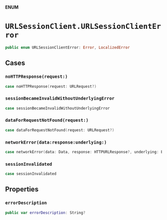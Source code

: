 **ENUM**

# `URLSessionClient.URLSessionClientError`

```swift
public enum URLSessionClientError: Error, LocalizedError
```

## Cases
### `noHTTPResponse(request:)`

```swift
case noHTTPResponse(request: URLRequest?)
```

### `sessionBecameInvalidWithoutUnderlyingError`

```swift
case sessionBecameInvalidWithoutUnderlyingError
```

### `dataForRequestNotFound(request:)`

```swift
case dataForRequestNotFound(request: URLRequest?)
```

### `networkError(data:response:underlying:)`

```swift
case networkError(data: Data, response: HTTPURLResponse?, underlying: Error)
```

### `sessionInvalidated`

```swift
case sessionInvalidated
```

## Properties
### `errorDescription`

```swift
public var errorDescription: String?
```
